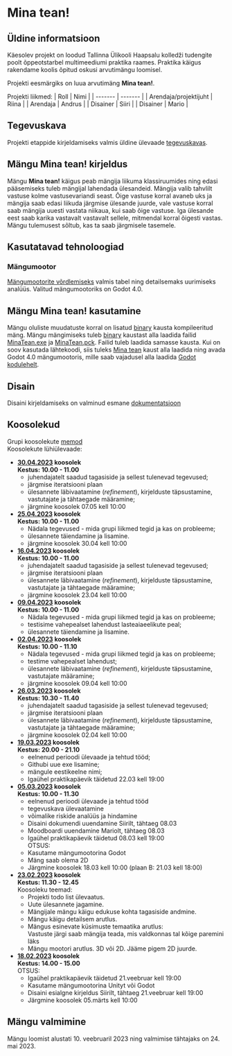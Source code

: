 # Mina tean!
## Üldine informatsioon
Käesolev projekt on loodud Tallinna Ülikooli Haapsalu kolledži tudengite poolt õppeotstarbel multimeediumi praktika raames. Praktika käigus rakendame koolis õpitud oskusi arvutimängu loomisel.

Projekti eesmärgiks on luua arvutimäng **Mina tean!**. 

Projekti liikmed:
| Roll | Nimi |
| ------- | ------- |
| Arendaja/projektijuht | Riina |
| Arendaja | Andrus | 
| Disainer | Siiri | 
| Disainer | Mario |

## Tegevuskava
Projekti etappide kirjeldamiseks valmis üldine ülevaade [tegevuskavas](https://github.com/tluhk/rif21-MM-praktika-3/blob/master/docs/Tegevuskava.md).
 
## Mängu Mina tean! kirjeldus
Mängu **Mina tean!** käigus peab mängija liikuma klassiruumides ning edasi pääsemiseks 
tuleb mängijal lahendada ülesandeid. Mängija valib tahvlilt vastuse kolme 
vastusevariandi seast. Õige vastuse korral avaneb uks ja mängija saab edasi liikuda
järgmise ülesande juurde, vale vastuse korral saab mängija uuesti vastata niikaua, kui saab
õige vastuse. Iga ülesande eest saab karika vastavalt vastavalt sellele, mitmendal
korral õigesti vastas. Mängu tulemusest sõltub, kas ta saab järgmisele tasemele. 

## Kasutatavad tehnoloogiad
### Mängumootor
[Mängumootorite võrdlemiseks](https://github.com/tluhk/rif21-MM-praktika-3/blob/master/docs/Mangumootorid.md) valmis tabel ning detailsemaks uurimiseks analüüs. Valitud mängumootoriks on Godot 4.0. 

## Mängu Mina tean! kasutamine
Mängu oluliste muudatuste korral on lisatud [binary](https://github.com/tluhk/rif21-MM-praktika-3/blob/master/MinaTean/binary) kausta kompileeritud mäng. Mängu mängimiseks tuleb [binary](https://github.com/tluhk/rif21-MM-praktika-3/blob/master/MinaTean/binary) kaustast alla laadida failid [MinaTean.exe](https://github.com/tluhk/rif21-MM-praktika-3/blob/master/MinaTean/binary/MinaTean.exe) ja [MinaTean.pck](https://github.com/tluhk/rif21-MM-praktika-3/blob/master/MinaTean/binary/MinaTean.pck). Failid tuleb laadida samasse kausta. 
Kui on soov kasutada lähtekoodi, siis tuleks [Mina tean](https://github.com/tluhk/rif21-MM-praktika-3/blob/master/MinaTean/) kaust alla laadida ning avada Godot 4.0 mängumootoris, mille saab vajadusel alla laadida [Godot kodulehelt](https://godotengine.org/).

## Disain
Disaini kirjeldamiseks on valminud esmane [dokumentatsioon](/docs/DisainiPlaan.md)

## Koosolekud
Grupi koosolekute [memod](/docs/Koosolekud.md)<br>
Koosolekute lühiülevaade:
- **[30.04.2023](/docs/Koosolekud.md#16042023) koosolek** <br>
  **Kestus: 10.00 - 11.00** <br>
  - juhendajatelt saadud tagasiside ja sellest tulenevad tegevused;<br>
  - järgmise iteratsiooni plaan<br>
  - ülesannete läbivaatamine (_refinement_), kirjelduste täpsustamine, vastutajate ja tähtaegade määramine;<br>
  - järgmine koosolek 07.05 kell 10:00 <br>
- **[25.04.2023](/docs/Koosolekud.md#25042023) koosolek** <br>
  **Kestus: 10.00 - 11.00** <br>
  - Nädala tegevused - mida grupi liikmed tegid ja kas on probleeme;<br>
  - ülesannete täiendamine ja lisamine. <br> 
  - järgmine koosolek 30.04 kell 10:00 <br>
- **[16.04.2023](/docs/Koosolekud.md#16042023) koosolek** <br>
  **Kestus: 10.00 - 11.00** <br>
  - juhendajatelt saadud tagasiside ja sellest tulenevad tegevused;<br>
  - järgmise iteratsiooni plaan<br>
  - ülesannete läbivaatamine (_refinement_), kirjelduste täpsustamine, vastutajate ja tähtaegade määramine;<br>
  - järgmine koosolek 23.04 kell 10:00 <br>
- **[09.04.2023](/docs/Koosolekud.md#09042023) koosolek** <br>
  **Kestus: 10.00 - 11.00** <br>
  - Nädala tegevused - mida grupi liikmed tegid ja kas on probleeme;<br>
  - testisime vahepealset lahendust lasteaiaeelikute peal;<br>
  - ülesannete täiendamine ja lisamine. <br>  
- **[02.04.2023](/docs/Koosolekud.md#02042023) koosolek** <br>
  **Kestus: 10.00 - 11.10** <br>
  - Nädala tegevused - mida grupi liikmed tegid ja kas on probleeme;<br>
  - testime vahepealset lahendust;<br>
  - ülesannete läbivaatamine (_refinement_), kirjelduste täpsustamine, vastutajate määramine;<br>
  - järgmine koosolek 09.04 kell 10:00 <br>  
- **[26.03.2023](/docs/Koosolekud.md#26032023) koosolek** <br>
  **Kestus: 10.30 - 11.40** <br>
  - juhendajatelt saadud tagasiside ja sellest tulenevad tegevused;<br>
  - järgmise iteratsiooni plaan<br>
  - ülesannete läbivaatamine (_refinement_), kirjelduste täpsustamine, vastutajate ja tähtaegade määramine;<br>
  - järgmine koosolek 02.04 kell 10:00 <br>  
- **[19.03.2023](/docs/Koosolekud.md#19032023) koosolek**<br>
**Kestus: 20.00 - 21.10**<br>
  - eelnenud perioodi ülevaade ja tehtud tööd;<br>
  - Githubi uue exe lisamine;<br>
  - mängule eestikeelne nimi;<br>
  - Igaühel praktikapäevik täidetud 22.03 kell 19:00<br>
- **[05.03.2023](/docs/Koosolekud.md#05032023) koosolek** <br>
**Kestus: 10.00 - 11.30** <br>
  - eelnenud perioodi ülevaade ja tehtud tööd
  - tegevuskava ülevaatamine
  - võimalike riskide analüüs ja hindamine
  - Disaini dokumendi uuendamine Siirilt, tähtaeg 08.03 <br>
  - Moodboardi uuendamine Mariolt, tähtaeg 08.03 <br>
  - Igaühel praktikapäevik täidetud 08.03 kell 19:00<br> 
  OTSUS:<br> 
  - Kasutame mängumootorina Godot<br>
  - Mäng saab olema 2D<br>
  - Järgmine koosolek 18.03 kell 10:00 (plaan B: 21.03 kell 18:00)<br>
- **[23.02.2023](/docs/Koosolekud.md#23022023) koosolek**<br>
**Kestus: 11.30 - 12.45** <br>
   Koosoleku teemad:<br>
   - Projekti todo list ülevaatus. <br>
   - Uute ülesannete jagamine. <br>
   - Mängijale mängu käigu edukuse kohta tagasiside andmine. <br>
   - Mängu käigu detailsem arutlus. <br>
   - Mängus esinevate küsimuste temaatika arutlus:<br>
    Vastuste järgi saab mängija teada, mis valdkonnas tal kõige paremini läks <br>
   - Mängu mootori arutlus. 3D või 2D. Jääme pigem 2D juurde.<br>
- **[18.02.2023](/docs/Koosolekud.md#18022023) koosolek**<br>
**Kestus: 14.00 - 15.00** <br>
  OTSUS:<br> 
  - Igaühel praktikapäevik täidetud 21.veebruar kell 19:00<br> 
  - Kasutame mängumootorina Unityt või Godot<br>
  - Disaini esialgne kirjeldus Siirilt, tähtaeg 21.veebruar kell 19:00 <br>
  - Järgmine koosolek 05.märts kell 10:00<br>


## Mängu valmimine
Mängu loomist alustati 10. veebruaril 2023 ning valmimise tähtajaks on 24. mai 2023. 
